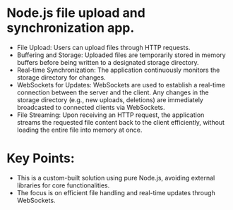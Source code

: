 # Node.js file upload and synchronization app.

- File Upload: Users can upload files through HTTP requests.
- Buffering and Storage: Uploaded files are temporarily stored in memory buffers before being written to a designated storage directory.
- Real-time Synchronization: The application continuously monitors the storage directory for changes.
- WebSockets for Updates: WebSockets are used to establish a real-time connection between the server and the client. Any changes in the storage directory (e.g., new uploads, deletions) are immediately broadcasted to connected clients via WebSockets.
- File Streaming: Upon receiving an HTTP request, the application streams the requested file content back to the client efficiently, without loading the entire file into memory at once.

# Key Points:

- This is a custom-built solution using pure Node.js, avoiding external libraries for core functionalities.
- The focus is on efficient file handling and real-time updates through WebSockets.